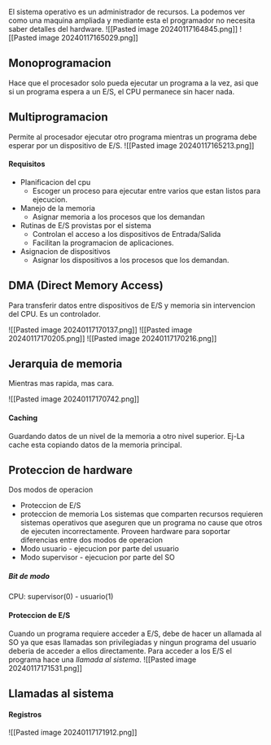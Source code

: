 El sistema operativo es un administrador de recursos. La podemos ver como una maquina ampliada y mediante esta el programador no necesita saber detalles del hardware.
![[Pasted image 20240117164845.png]]
![[Pasted image 20240117165029.png]]
## Monoprogramacion
Hace que el procesador solo pueda ejecutar un programa a la vez, asi que si un programa espera a un E/S, el CPU permanece sin hacer nada.
## Multiprogramacion
Permite al procesador ejecutar otro programa mientras un programa debe esperar por un dispositivo de E/S.
![[Pasted image 20240117165213.png]]
#### Requisitos
- Planificacion del cpu
	- Escoger un proceso para ejecutar entre varios que estan listos para ejecucion.
- Manejo de la memoria
	- Asignar memoria a los procesos que los demandan
- Rutinas de E/S provistas por el sistema
	- Controlan el acceso a los dispositivos de Entrada/Salida
	- Facilitan la programacion de aplicaciones.
- Asignacion de dispositivos
	- Asignar los dispositivos a los procesos que los demandan.




## DMA (Direct Memory Access)
Para transferir datos entre dispositivos de E/S y memoria sin intervencion del CPU. Es un controlador.

![[Pasted image 20240117170137.png]]
![[Pasted image 20240117170205.png]]
![[Pasted image 20240117170216.png]]

## Jerarquia de memoria
Mientras mas rapida, mas cara.


![[Pasted image 20240117170742.png]]

#### Caching
Guardando datos de un nivel de la memoria a otro nivel superior. Ej-La cache esta copiando datos de la memoria principal.

## Proteccion de hardware
Dos modos de operacion
- Proteccion de E/S
- proteccion de memoria
Los sistemas que comparten recursos requieren sistemas operativos que aseguren que un programa no cause que otros de ejecuten incorrectamente.
Proveen hardware para soportar diferencias entre dos modos de operacion 
- Modo usuario - ejecucion por parte del usuario
- Modo supervisor - ejecucion por parte del SO
##### Bit de modo
CPU: supervisor(0) - usuario(1)
#### Proteccion de E/S
Cuando un programa requiere acceder a E/S, debe de hacer un allamada al SO ya que esas llamadas son privilegiadas y ningun programa del usuario deberia de acceder a ellos directamente.
Para acceder a los E/S el programa hace una *llamada al sistema*.
![[Pasted image 20240117171531.png]]

## Llamadas al sistema
#### Registros
![[Pasted image 20240117171912.png]]